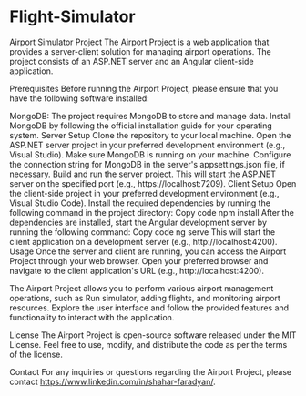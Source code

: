 # Flight-Simulator
Airport Simulator Project
The Airport Project is a web application that provides a server-client solution for managing airport operations. The project consists of an ASP.NET server and an Angular client-side application.

Prerequisites
Before running the Airport Project, please ensure that you have the following software installed:

MongoDB: The project requires MongoDB to store and manage data. Install MongoDB by following the official installation guide for your operating system.
Server Setup
Clone the repository to your local machine.
Open the ASP.NET server project in your preferred development environment (e.g., Visual Studio).
Make sure MongoDB is running on your machine.
Configure the connection string for MongoDB in the server's appsettings.json file, if necessary.
Build and run the server project. This will start the ASP.NET server on the specified port (e.g., https://localhost:7209).
Client Setup
Open the client-side project in your preferred development environment (e.g., Visual Studio Code).
Install the required dependencies by running the following command in the project directory:
Copy code
npm install
After the dependencies are installed, start the Angular development server by running the following command:
Copy code
ng serve
This will start the client application on a development server (e.g., http://localhost:4200).
Usage
Once the server and client are running, you can access the Airport Project through your web browser. Open your preferred browser and navigate to the client application's URL (e.g., http://localhost:4200).

The Airport Project allows you to perform various airport management operations, such as Run simulator, adding flights, and monitoring airport resources. Explore the user interface and follow the provided features and functionality to interact with the application.

License
The Airport Project is open-source software released under the MIT License. Feel free to use, modify, and distribute the code as per the terms of the license.

Contact
For any inquiries or questions regarding the Airport Project, please contact https://www.linkedin.com/in/shahar-faradyan/.

